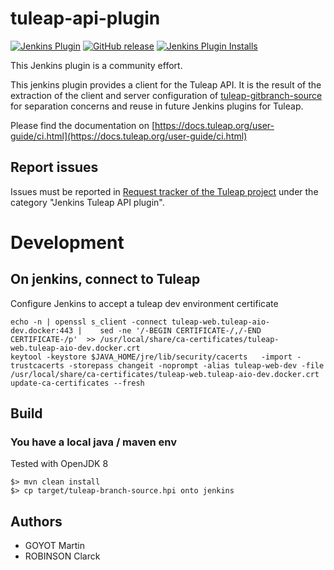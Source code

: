 # tuleap-api-plugin

[![Jenkins Plugin](https://img.shields.io/jenkins/plugin/v/tuleap-api.svg)](https://plugins.jenkins.io/tuleap-api/)
[![GitHub release](https://img.shields.io/github/release/jenkinsci/tuleap-api-plugin.svg?label=changelog)](https://plugins.jenkins.io/tuleap-api/releases/latest)
[![Jenkins Plugin Installs](https://img.shields.io/jenkins/plugin/i/tuleap-api.svg?color=blue)](https://plugins.jenkins.io/tuleap-api/)

This Jenkins plugin is a community effort.

This jenkins plugin provides a client for the Tuleap API. It is the result of the extraction of the client and server configuration of
[tuleap-gitbranch-source](https://github.com/jenkinsci/tuleap-git-branch-source-plugin/) for separation concerns and reuse in future Jenkins
plugins for Tuleap.

Please find the documentation on [https://docs.tuleap.org/user-guide/ci.html](https://docs.tuleap.org/user-guide/ci.html)

## Report issues

Issues must be reported in [Request tracker of the Tuleap project](https://tuleap.net/plugins/tracker/?report=1136) under the category "Jenkins Tuleap API plugin".

# Development

## On jenkins, connect to Tuleap

Configure Jenkins to accept a tuleap dev environment certificate

    echo -n | openssl s_client -connect tuleap-web.tuleap-aio-dev.docker:443 |    sed -ne '/-BEGIN CERTIFICATE-/,/-END CERTIFICATE-/p'  >> /usr/local/share/ca-certificates/tuleap-web.tuleap-aio-dev.docker.crt
    keytool -keystore $JAVA_HOME/jre/lib/security/cacerts   -import -trustcacerts -storepass changeit -noprompt -alias tuleap-web-dev -file /usr/local/share/ca-certificates/tuleap-web.tuleap-aio-dev.docker.crt
    update-ca-certificates --fresh

## Build

### You have a local java / maven env

Tested with OpenJDK 8

    $> mvn clean install
    $> cp target/tuleap-branch-source.hpi onto jenkins

## Authors

* GOYOT Martin
* ROBINSON Clarck
